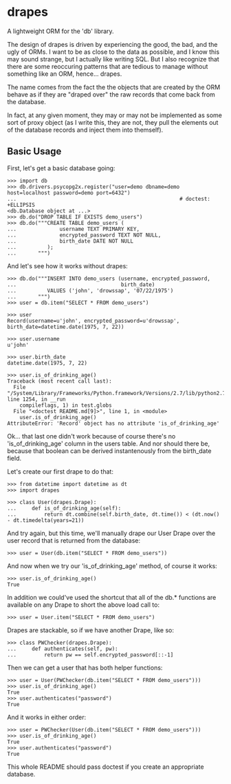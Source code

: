 drapes
======

A lightweight ORM for the 'db' library.

The design of drapes is driven by experiencing the good, the bad, and the ugly
of ORMs.  I want to be as close to the data as possible, and I know this may
sound strange, but I actually like writing SQL.  But I also recognize that
there are some reoccuring patterns that are tedious to manage without something
like an ORM, hence... drapes.

The name comes from the fact the the objects that are created by the ORM behave
as if they are "draped over" the raw records that come back from the database.

In fact, at any given moment, they may or may not be implemented as some sort
of proxy object (as I write this, they are not, they pull the elements out
of the database records and inject them into themself).


Basic Usage
-----------

First, let's get a basic database going:

    >>> import db
    >>> db.drivers.psycopg2x.register("user=demo dbname=demo host=localhost password=demo port=6432")
    ...                                                     # doctest: +ELLIPSIS
    <db.Database object at ...>
    >>> db.do("DROP TABLE IF EXISTS demo_users")
    >>> db.do("""CREATE TABLE demo_users (
    ...              username TEXT PRIMARY KEY,
    ...              encrypted_password TEXT NOT NULL,
    ...              birth_date DATE NOT NULL
    ...          ); 
    ...       """)

And let's see how it works without drapes:

    >>> db.do("""INSERT INTO demo_users (username, encrypted_password,
    ...                                  birth_date)
    ...          VALUES ('john', 'drowssap', '07/22/1975')
    ...       """)
    >>> user = db.item("SELECT * FROM demo_users")

    >>> user
    Record(username=u'john', encrypted_password=u'drowssap', birth_date=datetime.date(1975, 7, 22))

    >>> user.username
    u'john'

    >>> user.birth_date
    datetime.date(1975, 7, 22)

    >>> user.is_of_drinking_age()
    Traceback (most recent call last):
      File "/System/Library/Frameworks/Python.framework/Versions/2.7/lib/python2.7/doctest.py", line 1254, in __run
        compileflags, 1) in test.globs
      File "<doctest README.md[9]>", line 1, in <module>
        user.is_of_drinking_age()
    AttributeError: 'Record' object has no attribute 'is_of_drinking_age'

Ok... that last one didn't work because of course there's no
'is_of_drinking_age' column in the users table. And nor should there be,
because that boolean can be derived instantenously from the birth_date field.

Let's create our first drape to do that:

    >>> from datetime import datetime as dt
    >>> import drapes
    
    >>> class User(drapes.Drape):
    ...     def is_of_drinking_age(self):
    ...         return dt.combine(self.birth_date, dt.time()) < (dt.now() - dt.timedelta(years=21))

And try again, but this time, we'll manually drape our User Drape over the user
record that is returned from the database:

    >>> user = User(db.item("SELECT * FROM demo_users"))

And now when we try our 'is_of_drinking_age' method, of course it works:

    >>> user.is_of_drinking_age()
    True

In addition we could've used the shortcut that all of the db.* functions
are available on any Drape to short the above load call to:

    >>> user = User.item("SELECT * FROM demo_users")

Drapes are stackable, so if we have another Drape, like so:

    >>> class PWChecker(drapes.Drape):
    ...     def authenticates(self, pw):
    ...         return pw == self.encrypted_password[::-1]

Then we can get a user that has both helper functions:

    >>> user = User(PWChecker(db.item("SELECT * FROM demo_users")))
    >>> user.is_of_drinking_age()
    True
    >>> user.authenticates("password")
    True

And it works in either order:

    >>> user = PWChecker(User(db.item("SELECT * FROM demo_users")))
    >>> user.is_of_drinking_age()
    True
    >>> user.authenticates("password")
    True


This whole README should pass doctest if you create an appropriate database.

